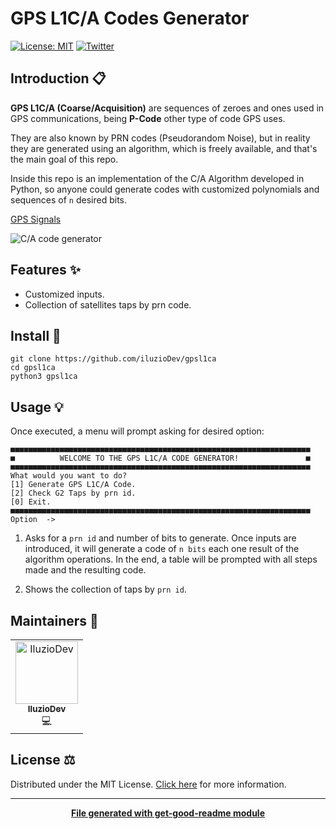 # GPS L1C/A Codes Generator

[![License: MIT](https://img.shields.io/badge/License-MIT-yellow.svg)](https://opensource.org/licenses/MIT)
[![Twitter](https://img.shields.io/twitter/follow/luctstt.svg?label=Follow&style=social)](https://twitter.com/iluzioDev)

## Introduction 📋

__GPS L1C/A (Coarse/Acquisition)__ are sequences of zeroes and ones used in GPS communications, being __P-Code__ other type of code GPS uses.

They are also known by PRN codes (Pseudorandom Noise), but in reality they are generated using an algorithm, which is freely available, and that's the main goal of this repo.

Inside this repo is an implementation of the C/A Algorithm developed in Python, so anyone could generate codes with customized polynomials and sequences of ```n``` desired bits.

[GPS Signals](https://en.wikipedia.org/wiki/GPS_signals)

![C/A code generator](https://i.stack.imgur.com/UOQnn.png)

## Features ✨

* Customized inputs.
* Collection of satellites taps by prn code.

## Install 🔧

```console
git clone https://github.com/iluzioDev/gpsl1ca
cd gpsl1ca
python3 gpsl1ca
```

## Usage 💡

Once executed, a menu will prompt asking for desired option:

```console
■■■■■■■■■■■■■■■■■■■■■■■■■■■■■■■■■■■■■■■■■■■■■■■■■■■■■■■■■■■■■■■■■■■
■          WELCOME TO THE GPS L1C/A CODE GENERATOR!               ■
■■■■■■■■■■■■■■■■■■■■■■■■■■■■■■■■■■■■■■■■■■■■■■■■■■■■■■■■■■■■■■■■■■■
What would you want to do?
[1] Generate GPS L1C/A Code.
[2] Check G2 Taps by prn id.
[0] Exit.
■■■■■■■■■■■■■■■■■■■■■■■■■■■■■■■■■■■■■■■■■■■■■■■■■■■■■■■■■■■■■■■■■■■
Option  ->
```

1. Asks for a ```prn id``` and number of bits to generate. Once inputs are introduced, it will generate a code of ```n bits``` each one result of the algorithm operations. In the end, a table will be prompted with all steps made and the resulting code.

2. Shows the collection of taps by ```prn id```. 

<!--
## API

```{eval-rst}
.. autofunction:: gpsl1ca.LFSR
```

```{eval-rst}
.. autofunction:: gpsl1ca.GPS_L1CA_generator
```

```{eval-rst}
.. autofunction:: gpsl1ca.main
```
-->

## Maintainers 👷

<table>
  <tr>
    <td align="center"><a href="https://github.com/iluzioDev"><img src="https://avatars.githubusercontent.com/u/45295283?v=4" width="100px;" alt="IluzioDev"/><br /><sub><b>IluzioDev</b></sub></a><br />💻</td>
  </tr>
</table>

## License ⚖️

Distributed under the MIT License. [Click here](LICENSE.md) for more information.

---
<div align="center">
	<b>
		<a href="https://www.npmjs.com/package/get-good-readme">File generated with get-good-readme module</a>
	</b>
</div>